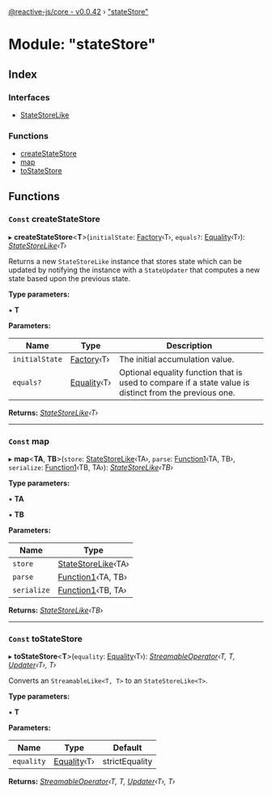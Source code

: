 [@reactive-js/core - v0.0.42](../README.md) › ["stateStore"](_statestore_.md)

# Module: "stateStore"

## Index

### Interfaces

* [StateStoreLike](../interfaces/_statestore_.statestorelike.md)

### Functions

* [createStateStore](_statestore_.md#const-createstatestore)
* [map](_statestore_.md#const-map)
* [toStateStore](_statestore_.md#const-tostatestore)

## Functions

### `Const` createStateStore

▸ **createStateStore**<**T**>(`initialState`: [Factory](_functions_.md#factory)‹T›, `equals?`: [Equality](_functions_.md#equality)‹T›): *[StateStoreLike](../interfaces/_statestore_.statestorelike.md)‹T›*

Returns a new `StateStoreLike` instance that stores state which can
be updated by notifying the instance with a `StateUpdater` that computes a
new state based upon the previous state.

**Type parameters:**

▪ **T**

**Parameters:**

Name | Type | Description |
------ | ------ | ------ |
`initialState` | [Factory](_functions_.md#factory)‹T› | The initial accumulation value. |
`equals?` | [Equality](_functions_.md#equality)‹T› | Optional equality function that is used to compare if a state value is distinct from the previous one.  |

**Returns:** *[StateStoreLike](../interfaces/_statestore_.statestorelike.md)‹T›*

___

### `Const` map

▸ **map**<**TA**, **TB**>(`store`: [StateStoreLike](../interfaces/_statestore_.statestorelike.md)‹TA›, `parse`: [Function1](_functions_.md#function1)‹TA, TB›, `serialize`: [Function1](_functions_.md#function1)‹TB, TA›): *[StateStoreLike](../interfaces/_statestore_.statestorelike.md)‹TB›*

**Type parameters:**

▪ **TA**

▪ **TB**

**Parameters:**

Name | Type |
------ | ------ |
`store` | [StateStoreLike](../interfaces/_statestore_.statestorelike.md)‹TA› |
`parse` | [Function1](_functions_.md#function1)‹TA, TB› |
`serialize` | [Function1](_functions_.md#function1)‹TB, TA› |

**Returns:** *[StateStoreLike](../interfaces/_statestore_.statestorelike.md)‹TB›*

___

### `Const` toStateStore

▸ **toStateStore**<**T**>(`equality`: [Equality](_functions_.md#equality)‹T›): *[StreamableOperator](_streamable_.md#streamableoperator)‹T, T, [Updater](_functions_.md#updater)‹T›, T›*

Converts an `StreamableLike<T, T>` to an `StateStoreLike<T>`.

**Type parameters:**

▪ **T**

**Parameters:**

Name | Type | Default |
------ | ------ | ------ |
`equality` | [Equality](_functions_.md#equality)‹T› | strictEquality |

**Returns:** *[StreamableOperator](_streamable_.md#streamableoperator)‹T, T, [Updater](_functions_.md#updater)‹T›, T›*
